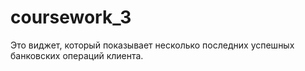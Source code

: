 # coursework_3
Это виджет, который показывает несколько последних успешных банковских операций клиента.
